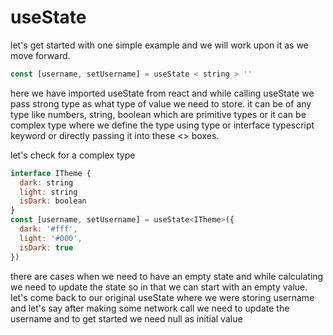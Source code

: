 # useState

let's get started with one simple example and we will work upon it as we move forward.

```javascript
const [username, setUsername] = useState < string > ''
```

here we have imported useState from react and while calling useState we pass strong type as what type of value we need to store.
it can be of any type like numbers, string, boolean which are primitive types or it can be complex type where we define the type using type or interface typescript keyword or directly passing it into these <> boxes.

let's check for a complex type

```javascript
interface ITheme {
  dark: string
  light: string
  isDark: boolean
}
const [username, setUsername] = useState<ITheme>({
  dark: '#fff',
  light: '#000',
  isDark: true
})
```

there are cases when we need to have an empty state and while calculating we need to update the state so in that we can start with an empty value.
let's come back to our original useState where we were storing username and let's say after making some network call we need to update the username and to get started we need null as initial value
